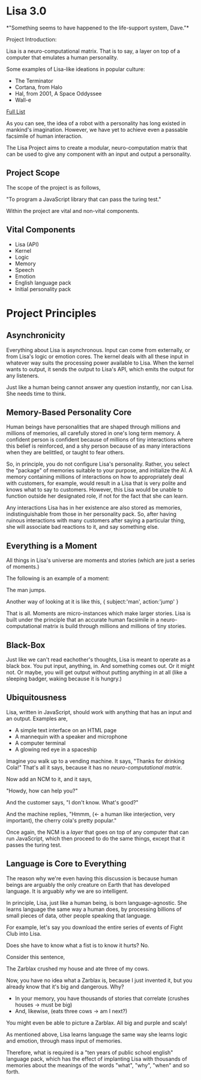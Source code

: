 <h1>Lisa 3.0</h1>
*"Something seems to have happened to the life-support system, Dave."*

Project Introduction:

Lisa is a neuro-computational matrix. That is to say, a layer on top of a computer that emulates a human personality.

Some examples of Lisa-like ideations in popular culture:

- The Terminator
- Cortana, from Halo
- Hal, from 2001, A Space Oddyssee
- Wall-e

[Full List](http://en.wikipedia.org/wiki/List_of_fictional_robots_and_androids)

As you  can see, the idea of a robot with a personality has long existed in mankind's imagination. However, we have yet to achieve even a passable facsimile of human interaction.

The Lisa Project aims to create a modular, neuro-computation matrix that can be used to give any component with an input and output a personality.

Project Scope
---
The scope of the project is as follows,

"To program a JavaScript library that can pass the turing test."

Within the project are vital and non-vital components.

Vital Components
-----
- Lisa (API)
- Kernel
- Logic
- Memory
- Speech
- Emotion
- English language pack
- Initial personality pack


Project Principles
========
Asynchronicity
-----
Everything about Lisa is asynchronous. Input can come from externally, or from Lisa's logic or emotion cores. The kernel deals with all these input in whatever way suits the processing power available to Lisa. When the kernel wants to output, it sends the output to Lisa's API, which emits the output for any listeners. 

Just like a human being cannot answer any question instantly, nor can Lisa. She needs time to think.

Memory-Based Personality Core
-------
Human beings have personalities that are shaped through millions and millions of memories, all carefully stored in one's long term memory. A confident person is confident because of millions of tiny interactions where this belief is reinforced, and a shy person because of as many interactions when they are belittled, or taught to fear others.

So, in principle, you do not configure Lisa's personality. Rather, you select the "package" of memories suitable to your purpose, and initialize the AI. A memory containing millions of interactions on how to appropriately deal with customers, for example, would result in a Lisa that is very polite and knows what to say to customers. However, this Lisa would be unable to function outside her designated role, if not for the fact that she can learn.

Any interactions Lisa has in her existence are also stored as memories, indistinguishable from those in her personality pack. So, after having ruinous interactions with many customers after saying a particular thing, she will associate bad reactions to it, and say something else.

Everything is a Moment
--------
All things in Lisa's universe are moments and stories (which are just a series of moments.) 

The following is an example of a moment: 

The man jumps.

Another way of looking at it is like this,
{
	subject:'man',
	action:'jump'
}

That is all. Moments are micro-instances which make larger stories. Lisa is built under the principle that an accurate human facsimile in a neuro-computational matrix is build through millions and millions of tiny stories.


Black-Box
-------
Just like we can't read eachother's thoughts, Lisa is meant to operate as a black box. You put input, anything, in. And something comes out. Or it might not. Or maybe, you will get output without putting anything in at all (like a sleeping badger, waking because it is hungry.)

Ubiquitousness
--------
Lisa, written in JavaScript, should work with anything that has an input and an output. Examples are,

- A simple text interface on an HTML page
- A mannequin with a speaker and microphone
- A computer terminal
- A glowing red eye in a spaceship

Imagine you walk up to a vending machine. It says, "Thanks for drinking Cola!" That's all it says, because it has no *neuro-computational matrix*. 

Now add an NCM to it, and it says,

"Howdy, how can help you?"

And the customer says, "I don't know. What's good?"

And the machine replies, "Hmmm, (<- a human like interjection, very important), the cherry cola's pretty popular."

Once again, the NCM is a *layer* that goes on top of any computer that can run JavaScript, which then proceed to do the same things, except that it passes the turing test.

Language is Core to Everything
------------
The reason why we're even having this discussion is because human beings are arguably the only creature on Earth that has developed language. It is arguably *why* we are so intelligent.

In principle, Lisa, just like a human being, is born language-agnostic. She learns language the same way a human does, by processing billions of small pieces of data, other people speaking that language.

For example, let's say you download the entire series of events of Fight Club into Lisa.

Does she have to know what a fist is to know it hurts? No.

Consider this sentence,

The Zarblax crushed my house and ate three of my cows.

Now, you have no idea what a Zarblax is, because I just invented it, but you already know that it's big and dangerous. Why?

- In your memory, you have thousands of stories that correlate (crushes houses -> must be big)
- And, likewise, (eats three cows -> am I next?)

You might even be able to picture a Zarblax. All big and purple and scaly!

As mentioned above, Lisa learns language the same way she learns logic and emotion, through mass input of memories.

Therefore, what is required is a "ten years of public school english" language pack, which has the effect of implanting Lisa with thousands of memories about the meanings of the words "what", "why", "when" and so forth.
